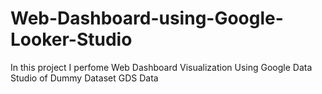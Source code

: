 # Web-Dashboard-using-Google-Looker-Studio
In this project I perfome Web Dashboard Visualization Using Google Data Studio of Dummy Dataset GDS Data
